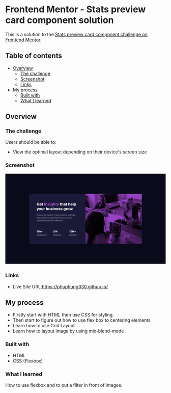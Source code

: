 # Frontend Mentor - Stats preview card component solution

This is a solution to the [Stats preview card component challenge on Frontend Mentor](https://www.frontendmentor.io/challenges/stats-preview-card-component-8JqbgoU62).  

## Table of contents

- [Overview](#overview)
  - [The challenge](#the-challenge)
  - [Screenshot](#screenshot)
  - [Links](#links)
- [My process](#my-process)
  - [Built with](#built-with)
  - [What I learned](#what-i-learned)


## Overview

### The challenge

Users should be able to:

- View the optimal layout depending on their device's screen size

### Screenshot

![](./images/result.png)

### Links

- Live Site URL:https://phuphung330.github.io/

## My process

- Firstly start with HTML then use CSS for styling.
- Then start to figure out how to use flex box to centering elements
- Learn how to use Grid Layout 
- Learn how to layout image by using mix-blend-mode


### Built with

- HTML
- CSS (Flexbox)

### What I learned
How to use flexbox and to put a filter in front of images.

